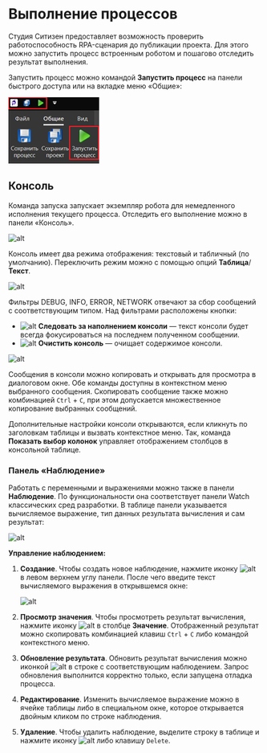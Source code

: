# Выполнение процессов

Студия Ситизен предоставляет возможность проверить работоспособность RPA-сценария до публикации проекта. Для этого можно запустить процесс встроенным роботом и пошагово отследить результат выполнения.

Запустить процесс можно командой **Запустить процесс** на панели быстрого доступа или на вкладке меню «Общие»:

![alt](../../resources/Launch_Execute_TwoButtonLocations.png)

## Консоль

Команда запуска запускает экземпляр робота для немедленного исполнения текущего процесса. 
Отследить его выполнение можно в панели «Консоль». 

![alt](../resources/Execute_Console.png)

Консоль имеет два режима отображения: текстовый и табличный (по умолчанию). Переключить режим можно с помощью опций **Таблица**/**Текст**.

![alt](../resources/Execute_Console-TextTable.png)

Фильтры DEBUG, INFO, ERROR, NETWORK отвечают за сбор сообщений с соответствующим типом. Над фильтрами расположены кнопки:
* ![alt](../resources/Execute_Console_Follow.png) **Следовать за наполнением консоли** — текст консоли будет всегда фокусироваться на последнем полученном сообщении.
* ![alt](../resources/Execute_Console_Clear.png) **Очистить консоль** — очищает содержимое консоли.

![alt](../resources/Execute_Console_MessageTypes.png)

Сообщения в консоли можно копировать и открывать для просмотра в диалоговом окне. 
Обе команды доступны в контекстном меню выбранного сообщения. 
Скопировать сообщение также можно комбинацией `Ctrl` + `C`, при этом допускается множественное копирование выбранных сообщений.

Дополнительные настройки консоли открываются, если кликнуть по заголовкам таблицы и вызвать контекстное меню. Так, команда **Показать выбор колонок** управляет отображением столбцов в консольной таблице.

### Панель «Наблюдение»

Работать с переменными и выражениями можно также в панели **Наблюдение**. По функциональности она соответствует панели Watch классических сред разработки. В таблице панели указывается вычисляемое выражение, тип данных результата вычисления и сам результат:

![alt](</assets/001 (18).png>)

**Управление наблюдением:**

1. **Создание**. Чтобы создать новое наблюдение, нажмите иконку ![alt](</assets/12 (2) (3) (1) (1) (2) (1) (2).png>) в левом верхнем углу панели. После чего введите текст вычисляемого выражения в открывшемся окне:

   ![alt](</assets/15.png>)

1. **Просмотр значения**. Чтобы просмотреть результат вычисления, нажмите иконку ![alt](</assets/ViewVariable.png>) в столбце **Значение**. Отображенный результат можно скопировать комбинацией клавиш `Ctrl` + `C` либо командой контекстного меню.
1. **Обновление результата**. Обновить результат вычисления можно иконкой ![alt](</assets/RefreshWatch.png>) в строке с соответствующим наблюдением. Запрос обновления выполнится корректно только, если запущена отладка процесса.
1. **Редактирование**. Изменить вычисляемое выражение можно в ячейке таблицы либо в специальном окне, которое открывается двойным кликом по строке наблюдения.
1. **Удаление**. Чтобы удалить наблюдение, выделите строку в таблице и нажмите иконку ![alt](</assets/13 (1) (1) (2) (1) (1) (2) (1) (8).png>) либо клавишу `Delete`.



